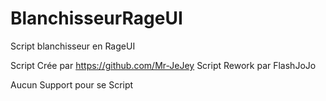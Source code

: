 # BlanchisseurRageUI
Script blanchisseur en RageUI

Script Crée par https://github.com/Mr-JeJey
Script Rework par FlashJoJo

Aucun Support pour se Script
